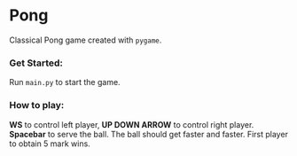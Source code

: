 # Pong

Classical Pong game created with `pygame`. 

### Get Started:

Run `main.py` to start the game.

###  How to play:

__WS__ to control left player, __UP DOWN ARROW__ to control right player. __Spacebar__ to serve
the ball. The ball should get faster and faster. First player to obtain 5 mark wins.